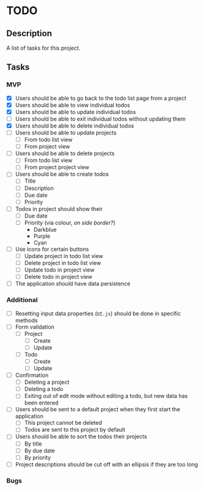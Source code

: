 # TODO

## Description

A list of tasks for this project.

## Tasks

### MVP

- [x] Users should be able to go back to the todo list page from a project
- [x] Users should be able to view individual todos
- [x] Users should be able to update individual todos
- [ ] Users should be able to exit individual todos without updating them
- [x] Users should be able to delete individual todos
- [ ] Users should be able to update projects
    - [ ] From todo list view
    - [ ] From project view
- [ ] Users should be able to delete projects
    - [ ] From todo list view
    - [ ] From project project view
- [ ] Users should be able to create todos
    - [ ] Title
    - [ ] Description
    - [ ] Due date
    - [ ] Priority
- [ ] Todos in project should show their
    - [ ] Due date
    - [ ] Priority (via colour, _on side border?_)
        - Darkblue
        - Purple
        - Cyan
- [ ] Use icons for certain buttons
    - [ ] Update project in todo list view
    - [ ] Delete project in todo list view
    - [ ] Update todo in project view
    - [ ] Delete todo in project view
- [ ] The application should have data persistence

### Additional

- [ ] Resetting input data properties (`UI.js`) should be done in specific
methods
- [ ] Form validation
    - [ ] Project
        - [ ] Create
        - [ ] Update
    - [ ] Todo
        - [ ] Create
        - [ ] Update
- [ ] Confirmation
    - [ ] Deleting a project
    - [ ] Deleting a todo
    - [ ] Exiting out of edit mode without editing a todo, but new data has been
    entered
- [ ] Users should be sent to a default project when they first start the
application
    - [ ] This project cannot be deleted
    - [ ] Todos are sent to this project by default
- [ ] Users should be able to sort the todos their projects
    - [ ] By title
    - [ ] By due date
    - [ ] By priority
- [ ] Project descriptions should be cut off with an ellipsis if they are too
long

### Bugs
